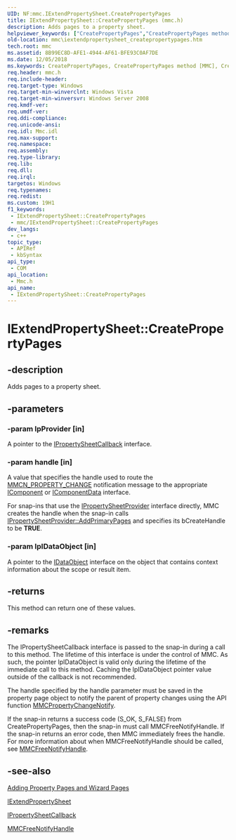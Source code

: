 ```yaml
---
UID: NF:mmc.IExtendPropertySheet.CreatePropertyPages
title: IExtendPropertySheet::CreatePropertyPages (mmc.h)
description: Adds pages to a property sheet.
helpviewer_keywords: ["CreatePropertyPages","CreatePropertyPages method [MMC]","CreatePropertyPages method [MMC]","IExtendPropertySheet interface","IExtendPropertySheet interface [MMC]","CreatePropertyPages method","IExtendPropertySheet.CreatePropertyPages","IExtendPropertySheet::CreatePropertyPages","mmc.iextendpropertysheet_createpropertypages","mmc/IExtendPropertySheet::CreatePropertyPages"]
old-location: mmc\iextendpropertysheet_createpropertypages.htm
tech.root: mmc
ms.assetid: 8B99EC8D-AFE1-4944-AF61-BFE93C0AF7DE
ms.date: 12/05/2018
ms.keywords: CreatePropertyPages, CreatePropertyPages method [MMC], CreatePropertyPages method [MMC],IExtendPropertySheet interface, IExtendPropertySheet interface [MMC],CreatePropertyPages method, IExtendPropertySheet.CreatePropertyPages, IExtendPropertySheet::CreatePropertyPages, mmc.iextendpropertysheet_createpropertypages, mmc/IExtendPropertySheet::CreatePropertyPages
req.header: mmc.h
req.include-header: 
req.target-type: Windows
req.target-min-winverclnt: Windows Vista
req.target-min-winversvr: Windows Server 2008
req.kmdf-ver: 
req.umdf-ver: 
req.ddi-compliance: 
req.unicode-ansi: 
req.idl: Mmc.idl
req.max-support: 
req.namespace: 
req.assembly: 
req.type-library: 
req.lib: 
req.dll: 
req.irql: 
targetos: Windows
req.typenames: 
req.redist: 
ms.custom: 19H1
f1_keywords:
 - IExtendPropertySheet::CreatePropertyPages
 - mmc/IExtendPropertySheet::CreatePropertyPages
dev_langs:
 - c++
topic_type:
 - APIRef
 - kbSyntax
api_type:
 - COM
api_location:
 - Mmc.h
api_name:
 - IExtendPropertySheet::CreatePropertyPages
---
```


# IExtendPropertySheet::CreatePropertyPages


## -description

Adds pages to a property sheet.

## -parameters

### -param lpProvider [in]

A pointer to the 
<a href="/windows/desktop/api/mmc/nn-mmc-ipropertysheetcallback">IPropertySheetCallback</a> interface.

### -param handle [in]

A value that specifies the handle used to route the 
<a href="/previous-versions/windows/desktop/mmc/mmcn-property-change">MMCN_PROPERTY_CHANGE</a> notification message to the appropriate 
<a href="/windows/desktop/api/mmc/nn-mmc-icomponent">IComponent</a> or 
<a href="/windows/desktop/api/mmc/nn-mmc-icomponentdata">IComponentData</a> interface.

For snap-ins that use the 
<a href="/windows/desktop/api/mmc/nn-mmc-ipropertysheetprovider">IPropertySheetProvider</a> interface directly, MMC creates the handle when the snap-in calls 
<a href="/windows/desktop/api/mmc/nf-mmc-ipropertysheetprovider-addprimarypages">IPropertySheetProvider::AddPrimaryPages</a> and specifies its bCreateHandle to be <b>TRUE</b>.

### -param lpIDataObject [in]

A pointer to the 
<a href="/windows/desktop/api/objidl/nn-objidl-idataobject">IDataObject</a> interface on the object that contains context information about the scope or result item.

## -returns

This method can return one of these values.

## -remarks

The IPropertySheetCallback interface is passed to the snap-in during a call to this method. The lifetime of this interface is under the control of MMC. As such, the pointer lpIDataObject is valid only during the lifetime of the immediate call to this method. Caching the lpIDataObject pointer value outside of the callback is not recommended.

The handle specified by the handle parameter must be saved in the property page object to notify the parent of property changes using the API function 
<a href="/windows/desktop/api/mmc/nf-mmc-mmcpropertychangenotify">MMCPropertyChangeNotify</a>.

If the snap-in returns a success code (S_OK, S_FALSE) from 
CreatePropertyPages, then the snap-in must call 
MMCFreeNotifyHandle. If the snap-in returns an error code, then MMC immediately frees the handle. For more information about when 
MMCFreeNotifyHandle should be called, see 
<a href="/windows/desktop/api/mmc/nf-mmc-mmcfreenotifyhandle">MMCFreeNotifyHandle</a>.

## -see-also

<a href="/previous-versions/windows/desktop/mmc/adding-property-pages-and-wizard-pages">Adding Property Pages and Wizard Pages</a>



<a href="/windows/desktop/api/mmc/nn-mmc-iextendpropertysheet">IExtendPropertySheet</a>



<a href="/windows/desktop/api/mmc/nn-mmc-ipropertysheetcallback">IPropertySheetCallback</a>



<a href="/windows/desktop/api/mmc/nf-mmc-mmcfreenotifyhandle">MMCFreeNotifyHandle</a>

